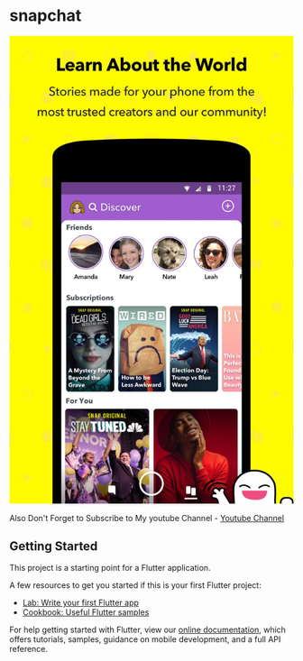# snapchat

<img src="/assets/screen.jpg">

<!-- <p>Watch the Video on Youtube - <a href="https://youtu.be/-h__0IFfn3Q" rel="nofollow">Youtube Video</a></p> -->
<p>Also Don't Forget to Subscribe to My youtube Channel - <a href="https://www.youtube.com/channel/UCuArmx2gHQooKQ3oMLTbv2Q" rel="nofollow">Youtube Channel</a></p>

## Getting Started

This project is a starting point for a Flutter application.

A few resources to get you started if this is your first Flutter project:

- [Lab: Write your first Flutter app](https://flutter.dev/docs/get-started/codelab)
- [Cookbook: Useful Flutter samples](https://flutter.dev/docs/cookbook)

For help getting started with Flutter, view our
[online documentation](https://flutter.dev/docs), which offers tutorials,
samples, guidance on mobile development, and a full API reference.
